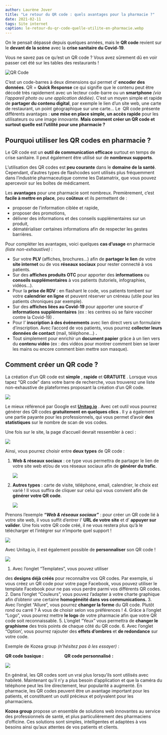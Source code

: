 ```yaml
---
author: Laurène Jover
title: "Le retour du QR code : quels avantages pour la pharmacie ?"
date: 2021-02-11
tags: Site internet
caption: le-retour-du-qr-code-quelle-utilite-en-pharmacie.webp
---
```


On le pensait dépassé depuis quelques années, mais le
**QR code**
revient sur le
**devant de la scène**
avec la
**crise sanitaire du Covid-19**.

Vous ne savez pas ce qu’est un QR code ? Vous avez sûrement dû en voir passer cet été sur les tables des restaurants !

![QR Code](/2021-02-11_le-retour-du-qr-code-quelle-utilite-en-pharmacie/QR-code.png)

C’est un code-barres à deux dimensions qui permet d’
**encoder des données**. QR =
**Quick Response**
ce qui signifie que le contenu peut être décodé très rapidement avec un lecteur code-barre ou un
**smartphone**
_(via l’appareil photo ou une application dédiée)_. C’est un moyen simple et rapide de
**partager du contenu digital**, par exemple le lien d’un site web, une carte de restaurant, un point géographique sur une carte… Le  QR code présente différents avantages :
**une mise en place simple, un accès rapide**
pour les utilisateurs ou une image innovante.
**Mais comment créer un QR code et surtout quelle est l’utilité pour une pharmacie ?**

## **Pourquoi utiliser les QR codes en pharmacie ?**

Le QR code est un
**outil de communication efficace**
surtout en temps de crise sanitaire. Il peut également être utilisé sur de
**nombreux supports**.

L’utilisation des QR codes est
**peu courante**
dans le
**domaine de la santé**. Cependant, d’autres types de flashcodes sont utilisés plus fréquemment dans l’industrie pharmaceutique comme les Datamatrix, que vous pouvez apercevoir sur les boîtes de médicament.

Les
**avantages**
pour une pharmacie sont nombreux. Premièrement, c’est
**facile à mettre en place**, peu
**coûteux**
et ils permettent de :

- proposer de l’information ciblée et rapide,
- proposer des promotions,
- délivrer des informations et des conseils supplémentaires sur un produit,
- dématérialiser certaines informations afin de respecter les gestes barrières.

Pour compléter les avantages, voici quelques
**cas d’usage**
en pharmacie
_(liste non-exhaustive)_ :

- Sur votre
  **PLV**
  (affiches, brochures…) afin de
  **partager le lien**
  de votre
  **site internet**
  ou de vos
  **réseaux sociaux**
  pour rester connecté à vos patients.
- Sur des
  **affiches produits OTC**
  pour apporter des
  **informations**
  ou
  **conseils supplémentaires**
  à vos patients (tutoriels, infographies, vidéos…).
- Pour la
  **prise de RDV**
  : en flashant le code, vos patients tombent sur votre
  **calendrier en ligne**
  et peuvent réserver un créneau (utile pour les patients chroniques par exemple).
- Sur des
  **affiches liées au Covid-19**
  pour apporter une source d’
  **informations supplémentaires**
  (ex : les centres où se faire vacciner contre la Covid-19)
  _._
- Pour l’
  **inscription à des événements**
  avec lien direct vers un formulaire d’inscription. Avec l’accord de vos patients, vous pourrez
  **collecter leurs données de contact**
  (mail, téléphone…)
  **.**
- Tout simplement pour enrichir un
  **document papier**
  grâce à un lien vers du
  **contenu vidéo**
  (ex : des vidéos pour montrer comment bien se laver les mains ou encore comment bien mettre son masque).

## **Comment créer un QR code ?**

La création d’un QR code est
**simple**
,
**rapide**
et
**GRATUITE**
. Lorsque vous tapez “QR code” dans votre barre de recherche, vous trouverez une liste non-exhaustive de plateformes proposant la création d’un QR code.

![](/2021-02-11_le-retour-du-qr-code-quelle-utilite-en-pharmacie/capture-decc81cran-2021-01-29-acc80-11.12.12.png)

Le mieux référencé par Google est
**[Unitag.io](https://www.unitag.io/fr/qrcode)**
. Avec cet outil vous pourrez générer des QR codes
**gratuitement**
**en quelques clics**
. Il y a également une partie payante pour les professionnels, qui vous permet d’avoir
**des statistiques**
sur le nombre de scan de vos codes.

Une fois sur le site, la page d’accueil devrait ressembler à ceci :

![](/2021-02-11_le-retour-du-qr-code-quelle-utilite-en-pharmacie/capture-decc81cran-2021-01-29-acc80-11.16.02.png)

Ainsi, vous pourrez choisir entre
**deux types**
de QR code :

1.  **Web & réseaux sociaux** : ce type vous permettra de partager le lien de votre site web et/ou de vos réseaux sociaux afin de
    **générer du trafic**.

    ![](/2021-02-11_le-retour-du-qr-code-quelle-utilite-en-pharmacie/capture-decc81cran-2021-01-29-acc80-11.20.32.png)

2.  **Autres types** : carte de visite, téléphone, email, calendrier, le choix est varié ! Il vous suffira de cliquer sur celui qui vous convient afin de
    **générer votre QR code**.

    ![](/2021-02-11_le-retour-du-qr-code-quelle-utilite-en-pharmacie/capture-decc81cran-2021-01-29-acc80-11.20.43.png)

Prenons l’exemple
**_“Web & réseaux sociaux”_**
: pour créer un QR code lié à votre site web, il vous suffit d’entrer l’
**URL de votre site**
et d’
**appuyer sur valider**. Une fois votre QR code créé, il ne vous restera plus qu’à le télécharger et l’intégrer sur n’importe quel support !

![](/2021-02-11_le-retour-du-qr-code-quelle-utilite-en-pharmacie/capture-decc81cran-2021-01-29-acc80-11.27.11.png)

Avec Unitag.io, il est également possible de
**personnaliser**
son QR code !

![](/2021-02-11_le-retour-du-qr-code-quelle-utilite-en-pharmacie/capture-decc81cran-2021-01-29-acc80-15.43.59.png)

1. Avec l’onglet “Templates”, vous pouvez utiliser

des
**designs déjà créés**
pour reconnaître vos QR codes. Par exemple, si vous créez un QR code pour votre page Facebook, vous pouvez utiliser le template Facebook pour ne pas vous perdre parmi vos différents QR codes. 2. Dans l’onglet “Couleurs”, vous pouvez l’adapter à votre charte graphique afin d’obtenir une certaine
**homogénéité dans vos communications.** 3. Avec l’onglet “Allure”, vous pourrez
**changer la forme**
du QR code. Plutôt rond ou carré ? À vous de choisir selon vos préférences ! 4. Grâce à l’onglet “Logo”, vous pourrez mettre
**le logo**
de votre pharmacie afin que votre QR code soit reconnaissable. 5. L’onglet “Yeux” vous permettra de
**changer le graphisme**
des trois points de chaque côté du QR code. 6. Avec l’onglet “Option’, vous pourrez rajouter des
**effets d’ombres**
et
**de redondance**
sur votre code.

Exemple de Kozea group
_(n’hésitez pas à les essayer)_
:

**QR code basique :                    QR code personnalisé :**

![](/2021-02-11_le-retour-du-qr-code-quelle-utilite-en-pharmacie/capture-decc81cran-2021-02-08-acc80-15.24.49.png)

En général, les QR codes sont un vrai plus lorsqu’ils sont utilisés avec habileté. Maintenant qu’il n’y a plus besoin d’application et que la caméra du téléphone peut les lire directement, leur popularité a augmenté. En pharmacie, les QR codes peuvent être un avantage important pour les patients, et constituent un outil précieux et polyvalent pour les pharmaciens.

**Kozea group**
propose un ensemble de solutions web innovantes au service des professionnels de santé, et plus particulièrement des pharmaciens d’officine. Ces solutions sont simples, intelligentes et adaptées à vos besoins ainsi qu’aux attentes de vos patients et clients.
